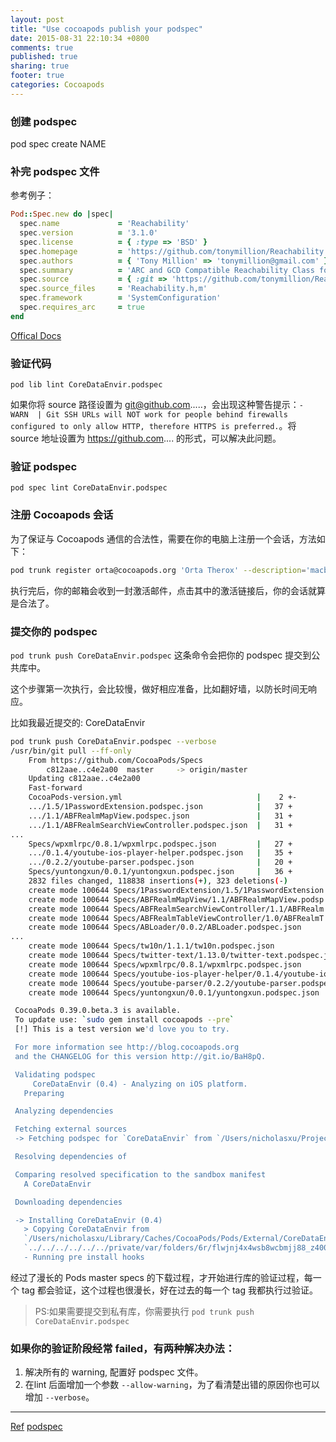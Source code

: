 ```yaml
---
layout: post
title: "Use cocoapods publish your podspec"
date: 2015-08-31 22:10:34 +0800
comments: true
published: true
sharing: true
footer: true
categories: Cocoapods
---
```


### 创建 podspec

pod spec create NAME

### 补完 podspec 文件

参考例子：

```Ruby
Pod::Spec.new do |spec|
  spec.name             = 'Reachability'
  spec.version          = '3.1.0'
  spec.license          = { :type => 'BSD' }
  spec.homepage         = 'https://github.com/tonymillion/Reachability'
  spec.authors          = { 'Tony Million' => 'tonymillion@gmail.com' }
  spec.summary          = 'ARC and GCD Compatible Reachability Class for iOS and OS X.'
  spec.source           = { :git => 'https://github.com/tonymillion/Reachability.git', :tag => 'v3.1.0' }
  spec.source_files     = 'Reachability.h,m'
  spec.framework        = 'SystemConfiguration'
  spec.requires_arc     = true
end
```

[Offical Docs](https://guides.cocoapods.org/making/specs-and-specs-repo.html)

### 验证代码

`pod lib lint CoreDataEnvir.podspec`

如果你将 source 路径设置为 git@github.com.....，会出现这种警告提示：`- WARN  | Git SSH URLs will NOT work for people behind firewalls configured to only allow HTTP, therefore HTTPS is preferred.`。将 source 地址设置为 https://github.com.... 的形式，可以解决此问题。

### 验证 podspec

`pod spec lint CoreDataEnvir.podspec`

### 注册 Cocoapods 会话

为了保证与 Cocoapods 通信的合法性，需要在你的电脑上注册一个会话，方法如下：

```Bash
pod trunk register orta@cocoapods.org 'Orta Therox' --description='macbook air'
```

执行完后，你的邮箱会收到一封激活邮件，点击其中的激活链接后，你的会话就算是合法了。

### 提交你的 podspec

`pod trunk push CoreDataEnvir.podspec` 这条命令会把你的 podspec 提交到公共库中。

这个步骤第一次执行，会比较慢，做好相应准备，比如翻好墙，以防长时间无响应。

比如我最近提交的: CoreDataEnvir

```Bash
pod trunk push CoreDataEnvir.podspec --verbose
/usr/bin/git pull --ff-only
    From https://github.com/CocoaPods/Specs
        c812aae..c4e2a00  master     -> origin/master
    Updating c812aae..c4e2a00
    Fast-forward
    CocoaPods-version.yml                              |    2 +-
    .../1.5/1PasswordExtension.podspec.json            |   37 +
    .../1.1/ABFRealmMapView.podspec.json               |   31 +
    .../1.1/ABFRealmSearchViewController.podspec.json  |   31 +
...
    Specs/wpxmlrpc/0.8.1/wpxmlrpc.podspec.json         |   27 +
    .../0.1.4/youtube-ios-player-helper.podspec.json   |   35 +
    .../0.2.2/youtube-parser.podspec.json              |   20 +
    Specs/yuntongxun/0.0.1/yuntongxun.podspec.json     |   36 +
    2832 files changed, 118838 insertions(+), 323 deletions(-)
    create mode 100644 Specs/1PasswordExtension/1.5/1PasswordExtension
    create mode 100644 Specs/ABFRealmMapView/1.1/ABFRealmMapView.podsp
    create mode 100644 Specs/ABFRealmSearchViewController/1.1/ABFRealm
    create mode 100644 Specs/ABFRealmTableViewController/1.0/ABFRealmT
    create mode 100644 Specs/ABLoader/0.0.2/ABLoader.podspec.json
...
    create mode 100644 Specs/tw10n/1.1.1/tw10n.podspec.json
    create mode 100644 Specs/twitter-text/1.13.0/twitter-text.podspec.json
    create mode 100644 Specs/wpxmlrpc/0.8.1/wpxmlrpc.podspec.json
    create mode 100644 Specs/youtube-ios-player-helper/0.1.4/youtube-ios-player-helper.podspec.json
    create mode 100644 Specs/youtube-parser/0.2.2/youtube-parser.podspec.json
    create mode 100644 Specs/yuntongxun/0.0.1/yuntongxun.podspec.json

 CocoaPods 0.39.0.beta.3 is available.
 To update use: `sudo gem install cocoapods --pre`
 [!] This is a test version we'd love you to try.

 For more information see http://blog.cocoapods.org
 and the CHANGELOG for this version http://git.io/BaH8pQ.

 Validating podspec
     CoreDataEnvir (0.4) - Analyzing on iOS platform.
   Preparing

 Analyzing dependencies

 Fetching external sources
 -> Fetching podspec for `CoreDataEnvir` from `/Users/nicholasxu/Projects/iOS/XFramework/CoreDataEnvir/CoreDataEnvir.podspec`

 Resolving dependencies of

 Comparing resolved specification to the sandbox manifest
   A CoreDataEnvir

 Downloading dependencies

 -> Installing CoreDataEnvir (0.4)
   > Copying CoreDataEnvir from
   `/Users/nicholasxu/Library/Caches/CocoaPods/Pods/External/CoreDataEnvir/25047baf5458c8928d40aa32eccec759-043e4` to
   `../../../../../../private/var/folders/6r/flwjnj4x4wsb8wcbmjj88_z40000gn/T/CocoaPods/Lint/Pods/CoreDataEnvir`
   - Running pre install hooks

```

经过了漫长的 Pods master specs 的下载过程，才开始进行库的验证过程，每一个 tag 都会验证，这个过程也很漫长，好在过去的每一个 tag 我都执行过验证。

> PS:如果需要提交到私有库，你需要执行 `pod trunk push CoreDataEnvir.podspec`


### 如果你的验证阶段经常 failed，有两种解决办法：

1. 解决所有的 warning, 配置好 podspec 文件。
2. 在lint 后面增加一个参数 `--allow-warning`，为了看清楚出错的原因你也可以增加  `--verbose`。

---

[Ref](https://guides.cocoapods.org/making/getting-setup-with-trunk.html)
[podspec](https://guides.cocoapods.org/syntax/podspec.html)
